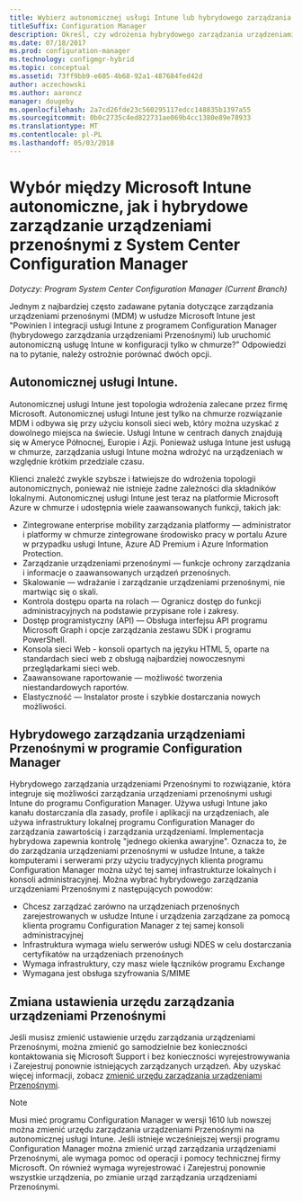 ```yaml
---
title: Wybierz autonomicznej usługi Intune lub hybrydowego zarządzania urządzeniami Przenośnymi
titleSuffix: Configuration Manager
description: Określ, czy wdrożenia hybrydowego zarządzania urządzeniami przenośnymi z usługą Intune i programu Configuration Manager lub uruchomić autonomiczną usługę Intune.
ms.date: 07/18/2017
ms.prod: configuration-manager
ms.technology: configmgr-hybrid
ms.topic: conceptual
ms.assetid: 73ff9bb9-e605-4b68-92a1-487684fed42d
author: aczechowski
ms.author: aaroncz
manager: dougeby
ms.openlocfilehash: 2a7cd26fde23c560295117edcc148835b1397a55
ms.sourcegitcommit: 0b0c2735c4ed822731ae069b4cc1380e89e78933
ms.translationtype: MT
ms.contentlocale: pl-PL
ms.lasthandoff: 05/03/2018
---
```

# <a name="choose-between-microsoft-intune-standalone-and-hybrid-mobile-device-management-with-system-center-configuration-manager"></a>Wybór między Microsoft Intune autonomiczne, jak i hybrydowe zarządzanie urządzeniami przenośnymi z System Center Configuration Manager

*Dotyczy: Program System Center Configuration Manager (Current Branch)*

Jednym z najbardziej często zadawane pytania dotyczące zarządzania urządzeniami przenośnymi (MDM) w usłudze Microsoft Intune jest "Powinien I integracji usługi Intune z programem Configuration Manager (hybrydowego zarządzania urządzeniami Przenośnymi) lub uruchomić autonomiczną usługę Intune w konfiguracji tylko w chmurze?" Odpowiedzi na to pytanie, należy ostrożnie porównać dwóch opcji.
 
## <a name="intune-standalone"></a>Autonomicznej usługi Intune.
Autonomicznej usługi Intune jest topologia wdrożenia zalecane przez firmę Microsoft. Autonomicznej usługi Intune jest tylko na chmurze rozwiązanie MDM i odbywa się przy użyciu konsoli sieci web, który można uzyskać z dowolnego miejsca na świecie. Usługi Intune w centrach danych znajdują się w Ameryce Północnej, Europie i Azji. Ponieważ usługa Intune jest usługą w chmurze, zarządzania usługi Intune można wdrożyć na urządzeniach w względnie krótkim przedziale czasu.

Klienci znaleźć zwykle szybsze i łatwiejsze do wdrożenia topologii autonomicznych, ponieważ nie istnieje żadne zależności dla składników lokalnymi. Autonomicznej usługi Intune jest teraz na platformie Microsoft Azure w chmurze i udostępnia wiele zaawansowanych funkcji, takich jak:
- Zintegrowane enterprise mobility zarządzania platformy — administrator i platformy w chmurze zintegrowane środowisko pracy w portalu Azure w przypadku usługi Intune, Azure AD Premium i Azure Information Protection.
- Zarządzanie urządzeniami przenośnymi — funkcje ochrony zarządzania i informacje o zaawansowanych urządzeń przenośnych.
- Skalowanie — wdrażanie i zarządzanie urządzeniami przenośnymi, nie martwiąc się o skali.
- Kontrola dostępu oparta na rolach — Ogranicz dostęp do funkcji administracyjnych na podstawie przypisane role i zakresy.
- Dostęp programistyczny (API) — Obsługa interfejsu API programu Microsoft Graph i opcje zarządzania zestawu SDK i programu PowerShell.
- Konsola sieci Web - konsoli opartych na języku HTML 5, oparte na standardach sieci web z obsługą najbardziej nowoczesnymi przeglądarkami sieci web.
- Zaawansowane raportowanie — możliwość tworzenia niestandardowych raportów.
- Elastyczność — Instalator proste i szybkie dostarczania nowych możliwości.


## <a name="hybrid-mdm-with-configuration-manager"></a>Hybrydowego zarządzania urządzeniami Przenośnymi w programie Configuration Manager
Hybrydowego zarządzania urządzeniami Przenośnymi to rozwiązanie, która integruje się możliwości zarządzania urządzeniami przenośnymi usługi Intune do programu Configuration Manager. Używa usługi Intune jako kanału dostarczania dla zasady, profile i aplikacji na urządzeniach, ale używa infrastruktury lokalnej programu Configuration Manager do zarządzania zawartością i zarządzania urządzeniami. Implementacja hybrydowa zapewnia kontrolę "jednego okienka awaryjne".  Oznacza to, że do zarządzania urządzeniami przenośnymi w usłudze Intune, a także komputerami i serwerami przy użyciu tradycyjnych klienta programu Configuration Manager można użyć tej samej infrastrukturze lokalnych i konsoli administracyjnej. Można wybrać hybrydowego zarządzania urządzeniami Przenośnymi z następujących powodów:  
- Chcesz zarządzać zarówno na urządzeniach przenośnych zarejestrowanych w usłudze Intune i urządzenia zarządzane za pomocą klienta programu Configuration Manager z tej samej konsoli administracyjnej
- Infrastruktura wymaga wielu serwerów usługi NDES w celu dostarczania certyfikatów na urządzeniach przenośnych
- Wymaga infrastruktury, czy masz wiele łączników programu Exchange
- Wymagana jest obsługa szyfrowania S/MIME


## <a name="changing-the-mdm-authority-setting"></a>Zmiana ustawienia urzędu zarządzania urządzeniami Przenośnymi
Jeśli musisz zmienić ustawienie urzędu zarządzania urządzeniami Przenośnymi, można zmienić go samodzielnie bez konieczności kontaktowania się Microsoft Support i bez konieczności wyrejestrowywania i Zarejestruj ponownie istniejących zarządzanych urządzeń. Aby uzyskać więcej informacji, zobacz [zmienić urzędu zarządzania urządzeniami Przenośnymi](../deploy-use/change-mdm-authority.md).

> [!NOTE]    
> Musi mieć programu Configuration Manager w wersji 1610 lub nowszej można zmienić urzędu zarządzania urządzeniami Przenośnymi na autonomicznej usługi Intune. Jeśli istnieje wcześniejszej wersji programu Configuration Manager można zmienić urząd zarządzania urządzeniami Przenośnymi, ale wymaga pomoc od operacji i pomocy technicznej firmy Microsoft. On również wymaga wyrejestrować i Zarejestruj ponownie wszystkie urządzenia, po zmianie urząd zarządzania urządzeniami Przenośnymi.  
